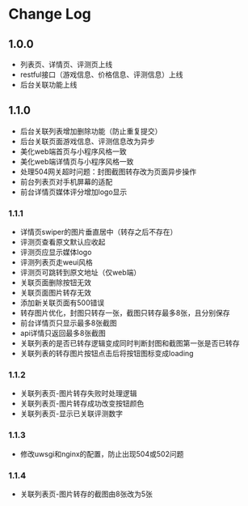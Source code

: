 # Change Log

## 1.0.0
- 列表页、详情页、评测页上线
- restful接口（游戏信息、价格信息、评测信息）上线
- 后台关联功能上线

## 1.1.0
- 后台关联列表增加删除功能（防止重复提交）
- 后台关联页面游戏信息、评测信息改为异步
- 美化web端首页与小程序风格一致
- 美化web端详情页与小程序风格一致
- 处理504网关超时问题：封图截图转存改为页面异步操作
- 前台列表页对手机屏幕的适配
- 前台详情页媒体评分增加logo显示

### 1.1.1
 - 详情页swiper的图片垂直居中（转存之后不存在）
 - 评测页查看原文默认应收起
 - 评测页应显示媒体logo
 - 评测列表页走weui风格
 - 评测页可跳转到原文地址（仅web端）
 - 关联页面删除按钮无效
 - 关联页面图片转存无效
 - 添加新关联页面有500错误
 - 转存图片优化，封图只转存一张，截图只转存最多8张，且分别保存
 - 前台详情页只显示最多8张截图
 - api详情只返回最多8张截图
 - 关联列表的是否已转存逻辑变成同时判断封图和截图第一张是否已转存
 - 关联列表的转存图片按钮点击后将按钮图标变成loading
 
 ### 1.1.2
 - 关联列表页\-图片转存失败时处理逻辑
 - 关联列表页\-图片转存成功改变按钮颜色
 - 关联列表页\-显示已关联评测数字
 
 ### 1.1.3
 - 修改uwsgi和nginx的配置，防止出现504或502问题
 
 ### 1.1.4
 - 关联列表页\-图片转存的截图由8张改为5张